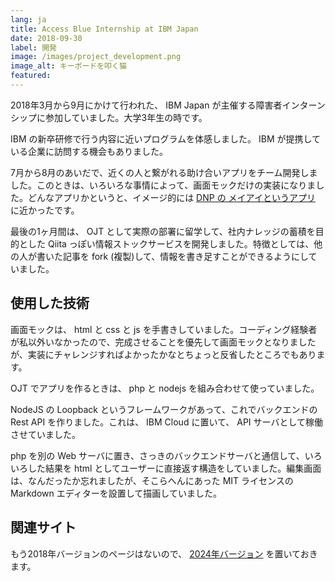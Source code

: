 ```yaml
---
lang: ja
title: Access Blue Internship at IBM Japan
date: 2018-09-30
label: 開発
image: /images/project_development.png
image_alt: キーボードを叩く猫
featured:
---
```


2018年3月から9月にかけて行われた、 IBM Japan が主催する障害者インターンシップに参加していました。大学3年生の時です。

IBM の新卒研修で行う内容に近いプログラムを体感しました。 IBM が提携している企業に訪問する機会もありました。

7月から8月のあいだで、近くの人と繋がれる助け合いアプリをチーム開発しました。このときは、いろいろな事情によって、画面モックだけの実装になりました。どんなアプリかというと、イメージ的には [DNP の メイアイというアプリ](https://mayii.jp/) に近かったです。

最後の1ヶ月間は、 OJT として実際の部署に留学して、社内ナレッジの蓄積を目的とした Qiita っぽい情報ストックサービスを開発しました。特徴としては、他の人が書いた記事を fork (複製)して、情報を書き足すことができるようにしていました。

## 使用した技術

画面モックは、 html と css と js を手書きしていました。コーディング経験者が私以外いなかったので、完成させることを優先して画面モックとなりましたが、実装にチャレンジすればよかったかなとちょっと反省したところでもあります。

OJT でアプリを作るときは、 php と nodejs を組み合わせて使っていました。

NodeJS の Loopback というフレームワークがあって、これでバックエンドの Rest API を作りました。これは、 IBM Cloud に置いて、 API サーバとして稼働させていました。

php を別の Web サーバに置き、さっきのバックエンドサーバと通信して、いろいろした結果を html としてユーザーに直接返す構造をしていました。編集画面は、なんだったか忘れましたが、そこらへんにあった MIT ライセンスの Markdown エディターを設置して描画していました。

## 関連サイト

もう2018年バージョンのページはないので、 [2024年バージョン](https://www.ibm.com/downloads/cas/ODQLEXEM) を置いておきます。
